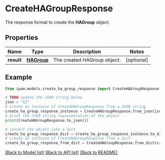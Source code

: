 # CreateHAGroupResponse

The response format to create the __HAGroup__ object.

## Properties

Name | Type | Description | Notes
------------ | ------------- | ------------- | -------------
**result** | [**HAGroup**](HAGroup.md) | The created HAGroup object. | [optional] 

## Example

```python
from ipam.models.create_ha_group_response import CreateHAGroupResponse

# TODO update the JSON string below
json = "{}"
# create an instance of CreateHAGroupResponse from a JSON string
create_ha_group_response_instance = CreateHAGroupResponse.from_json(json)
# print the JSON string representation of the object
print(CreateHAGroupResponse.to_json())

# convert the object into a dict
create_ha_group_response_dict = create_ha_group_response_instance.to_dict()
# create an instance of CreateHAGroupResponse from a dict
create_ha_group_response_from_dict = CreateHAGroupResponse.from_dict(create_ha_group_response_dict)
```
[[Back to Model list]](../README.md#documentation-for-models) [[Back to API list]](../README.md#documentation-for-api-endpoints) [[Back to README]](../README.md)


